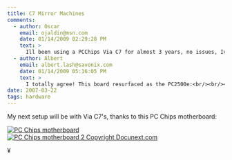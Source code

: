 ```yaml
---
title: C7 Mirror Machines
comments:
  - author: Oscar
    email: ojaldin@msn.com
    date: 01/14/2009 02:29:28 PM
    text: >
      Ill been using a PCChips Via C7 for almost 3 years, no issues, Ive install xp, 2003 server, also I  run ubuntu and as many other linux live cd distributions<br/>this mobo cost me 50 at that time, best deal ever
  - author: Albert
    email: albert.lash@savonix.com
    date: 01/14/2009 05:16:05 PM
    text: >
      I totally agree! This board resurfaced as the PC2500e:<br/><br/><a href="http://www.my-tech-deals.com/blog/2007/11/06/via-c7-pc2500e/" rel="nofollow">http://www.my-tech-deals.com/blog/2007/11/06/via-c7-pc2500e/</a><br/><br/>But that's in scarce supply now too... :-(
date: 2007-03-22
tags: hardware
---
```

My next setup will be with Via C7's, thanks to this PC Chips motherboard:

<a class="thickbox" href="http://www-sa.evenserver.com/s/img/2007/03/img_0139.JPG" title="PC Chips motherboard">
<img src="http://www-sa.evenserver.com/s/img/2007/03/img_0139.thumbnail.JPG" alt="PC Chips motherboard" /></a>

<a class="thickbox" href="http://www-sa.evenserver.com/s/img/2007/03/img_0141.JPG" title="PC Chips motherboard 2 Copyright Docunext.com">
<img src="http://www-sa.evenserver.com/s/img/2007/03/img_0141.thumbnail.JPG" alt="PC Chips motherboard 2 Copyright Docunext.com" /></a>

¥


